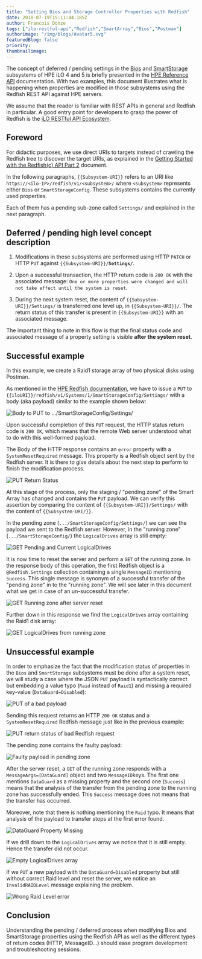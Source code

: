 ```yaml
---
title: "Setting Bios and Storage Controller Properties with Redfish"
date: 2018-07-19T15:11:44.185Z
author: Francois Donze 
tags: ["ilo-restful-api","Redfish","SmartArray","Bios","Postman"]
authorimage: "/img/blogs/Avatar5.svg"
featuredBlog: false
priority:
thumbnailimage:
---
```

The concept of deferred / pending settings in the [Bios]( https://hewlettpackard.github.io/ilo-rest-api-docs/ilo5/#changing-pending-settings-and-understanding-redfish-settings) and [SmartStorage]( https://hewlettpackard.github.io/ilo-rest-api-docs/ilo5/#smartstorage-configuration) subsystems of HPE iLO 4 and 5 is briefly presented in the [HPE Reference API]( https://hewlettpackard.github.io/ilo-rest-api-docs/ilo5/) documentation. With two examples, this document illustrates what is happening when properties are modified in those subsystems using the Redfish REST API against HPE servers.

We assume that the reader is familiar with REST APIs in general and Redfish in particular. A good entry point for developers to grasp the power of Redfish is the [iLO RESTful API Ecosystem](https://www.hpe.com/us/en/servers/restful-api.html#).

## Foreword

For didactic purposes, we use direct URIs to targets instead of crawling  the Redfish tree to discover the target URIs, as explained in the [Getting Started with the Redfish(c) API Part 2](https://developer.hpe.com/blog/getting-started-with-the-redfish-api-part-2) document.

In the following paragraphs, `{{Subsystem-URI}}` refers to an URI like `https://<ilo-IP>/redfish/v1/<subsystem>/` where `<subsystem>` represents either `Bios` or `SmartStorageConfig`. These subsystems contains the currently used properties.

Each of them has a pending sub-zone called `Settings/` and explained in the next paragraph.

## Deferred / pending high level concept description

1. Modifications in these subsystems are performed using HTTP `PATCH` or HTTP `PUT` against `{{Subsystem-URI}}/`**`Settings/`**.

2. Upon a successful transaction, the HTTP return code is `200 OK` with the associated message: `One or more properties were changed and will not take effect until the system is reset`.

3. During the next system reset, the content of `{{Subsystem-URI}}/Settings/` is transferred one level up, in `{{Subsystem-URI}}/`. The return status of this transfer is present in `{{Subsystem-URI}}` with an associated message.

The important thing to note in this flow is that the final status code and associated message of a property setting is visible **after the system reset**.

## Successful example

In this example, we create a Raid1 storage array of two physical disks using Postman.

As mentioned in the [HPE Redfish documentation](https://hewlettpackard.github.io/ilo-rest-api-docs/ilo5/#create-logical-drives), we have to issue a `PUT` to `{{iloURI}}/redfish/v1/Systems/1/SmartStorageConfig/Settings/` with a body (aka payload) similar to the example shown below:

![Body to PUT to .../SmartStorageConfig/Settings/](https://redfish-lab.sourceforge.io/media/redfish-wiki/Setting-Bios-and-StorageControllerProperties-with-Redfish/1-PUT-Body.png)

Upon successful completion of this `PUT` request, the HTTP status return code is `200 OK`, which means that the remote Web server understood what to do with this well-formed payload.

The Body of the HTTP response contains an `error` property with a `SystemResetRequired` message. This property is a Redfish object sent by the Redfish server. It is there to give details about the next step to perform to finish the modification process.

![PUT Return Status](https://redfish-lab.sourceforge.io/media/redfish-wiki/Setting-Bios-and-StorageControllerProperties-with-Redfish/2-PUT-Return-Status.png)

At this stage of the process, only the staging / "pending zone" of the Smart Array has changed and contains the `PUT` payload. We can verify this assertion by comparing the content of  `{{Subsystem-URI}}/Settings/` with the content of `{{Subsystem-URI/}}`.

In the pending zone (`.../SmartStorageConfig/Settings/`) we can see the payload we sent to the Redfish server. However, in the "running zone" (`.../SmartStorageConfig/`) the `LogicalDrives` array is still empty:

![GET Pending and Current LogicalDrives](https://redfish-lab.sourceforge.io/media/redfish-wiki/Setting-Bios-and-StorageControllerProperties-with-Redfish/4-GetPendingLogicalDrives.png)

It is now time to reset the server and perform a `GET` of the running zone. In the response body of this operation, the first Redfish object is a `@Redfish.Settings` collection containing a single `MessageID` mentioning `Success`. This single message is synonym of a successful transfer of the "pending zone" in to the "running zone". We will see later in this document what we get in case of an un-successful transfer.

![GET Running zone after server reset](https://redfish-lab.sourceforge.io/media/redfish-wiki/Setting-Bios-and-StorageControllerProperties-with-Redfish/5-GetAfterReset.png)

Further down in this response we find the `LogicalDrives` array containing the Raid1 disk array:

![GET LogicalDrives from running zone](https://redfish-lab.sourceforge.io/media/redfish-wiki/Setting-Bios-and-StorageControllerProperties-with-Redfish/6-GetAfterReset-2.png)

## Unsuccessful example

In order to emphasize the fact that the modification status of properties in the `Bios` and `SmartStorage` subsystems must be done after a system reset, we will study a case where the JSON `PUT` payload is syntactically correct but embedding a value typo (`Raid` instead of `Raid1`) and missing a required key-value (`DataGuard=Disabled`):

![PUT of a bad payload](https://redfish-lab.sourceforge.io/media/redfish-wiki/Setting-Bios-and-StorageControllerProperties-with-Redfish/7-BadPayload.png)

Sending this request returns an HTTP `200 OK` status and a `SystemResetRequired` Redfish message just like in the previous example:

![PUT return status of bad Redfish request](https://redfish-lab.sourceforge.io/media/redfish-wiki/Setting-Bios-and-StorageControllerProperties-with-Redfish/8-PUT-Return-Status-of-Bad-Request.png)

The pending zone contains the faulty payload:

![Faulty payload in pending zone](https://redfish-lab.sourceforge.io/media/redfish-wiki/Setting-Bios-and-StorageControllerProperties-with-Redfish/9-PendingZoneWithBadRequest.png)

After the server reset, a `GET` of the running zone responds with a `MessageArgs=[DataGuard]` object and two `MessageID`keys. The first one mentions `DataGuard` as a missing property and the second one (`Success`) means that the analysis of the transfer from the pending zone to the running zone has successfully ended. This `Success` message does not means that the transfer has occurred.

Moreover, note that there is nothing mentioning the `Raid` typo. It means that analysis of the payload to transfer stops at the first error found.

![DataGuard Property Missing](https://redfish-lab.sourceforge.io/media/redfish-wiki/Setting-Bios-and-StorageControllerProperties-with-Redfish/10-DataGuardPropertyMissing.png)

If we drill down to the `LogicalDrives` array we notice that it is still empty. Hence the transfer did not occur.

![Empty LogicalDrives array](https://redfish-lab.sourceforge.io/media/redfish-wiki/Setting-Bios-and-StorageControllerProperties-with-Redfish/11-EmptyLogicalDrivesArray.png)

If we `PUT` a new payload with the `DataGuard=Disabled` property but still without correct Raid level and reset the server, we notice an `InvalidRAIDLevel` message explaining the problem.

![Wrong Raid Level error](https://redfish-lab.sourceforge.io/media/redfish-wiki/Setting-Bios-and-StorageControllerProperties-with-Redfish/12-WrongRaidLevel.png)

## Conclusion

Understanding the pending / deferred process when modifying Bios and SmartStorage properties using the Redfish API as well as the different types of return codes (HTTP, MessageID...) should ease program development and troubleshooting sessions.